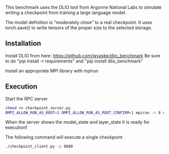 This benchmark uses the DLIO tool from Argonne National Labs to simulate writing a checkpoint from training a large language model.

The model definition is "moderately close" to a real checkpoint. It uses torch.save() to write tensors of the proper size to the selected storage.

## Installation
Install DLIO from here: https://github.com/wvaske/dlio_benchmark
Be sure to do "pip install -r requirements" and "pip install dlio_benchmark"

Install an appropriate MPI library with mpirun

## Execution
Start the RPC server. 
```bash
chmod +x checkpoint_server.py
OMPI_ALLOW_RUN_AS_ROOT=1 OMPI_ALLOW_RUN_AS_ROOT_CONFIRM=1 mpirun -n 8 checkpoint_server.py --framework dlio --model llama3-405b --checkpoint-location <checkpoint_location>
```

When the server shows the model_state and layer_state it is ready for executionf

The following command will execute a single checkpoint
```bash
./checkpoint_client.py -p 8080
```